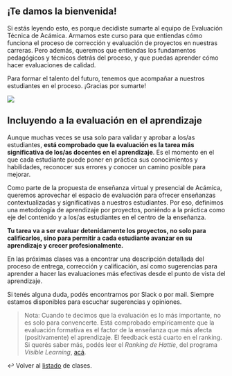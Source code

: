 ## ¡Te damos la bienvenida!

Si estás leyendo esto, es porque decidiste sumarte al equipo de Evaluación Técnica de Acámica. Armamos este curso para que entiendas cómo funciona el proceso de corrección y evaluación de proyectos en nuestras carreras. Pero además, queremos que entiendas los fundamentos pedagógicos y técnicos detrás del proceso, y que puedas aprender cómo hacer evaluaciones de calidad.

Para formar el talento del futuro, tenemos que acompañar a nuestros estudiantes en el proceso. ¡Gracias por sumarte!

![][1]

## Incluyendo a la evaluación en el aprendizaje

Aunque muchas veces se usa solo para validar y aprobar a los/as estudiantes, **está comprobado que la evaluación es la tarea más significativa de los/as docentes en el aprendizaje**. Es el momento en el que cada estudiante puede poner en práctica sus conocimientos y habilidades, reconocer sus errores y conocer un camino posible para mejorar.

Como parte de la propuesta de enseñanza virtual y presencial de Acámica, queremos aprovechar el espacio de evaluación para ofrecer enseñanzas contextualizadas y significativas a nuestros estudiantes. Por eso, definimos una metodología de aprendizaje por proyectos, poniéndo a la práctica como eje del contenido y a los/as estudiantes en el centro de la enseñanza.

**Tu tarea va a ser evaluar detenidamente los proyectos, no solo para calificarlos, sino para permitir a cada estudiante avanzar en su aprendizaje y crecer profesionalmente.**

En las próximas clases vas a encontrar una descripción detallada del proceso de entrega, corrección y calificación, así como sugerencias para aprender a hacer las evaluaciones más efectivas desde el punto de vista del aprendizaje.

Si tenés alguna duda, podés encontrarnos por Slack o por mail. Siempre estamos disponibles para escuchar sugerencias y opiniones.

> Nota: Cuando te decimos que la evaluación es lo más importante, no es solo para convencerte. Está comprobado empíricamente que la evaluación formativa es el factor de la enseñanza que más afecta (positivamente) el aprendizaje. El feedback está cuarto en el ranking. Si querés saber más, podés leer el _Ranking de Hattie_, del programa _Visible Learning_, [acá][2].

:leftwards_arrow_with_hook: Volver al [listado][3] de clases.

[3]: https://github.com/acamica/formacion-evaluadores-tecnicos/blob/master/README.md
[1]: https://cimg.acamica.com/acamicaplus/plus-6.jpg
[2]: https://visible-learning.org/hattie-ranking-influences-effect-sizes-learning-achievement/hattie-ranking-teaching-effects/
